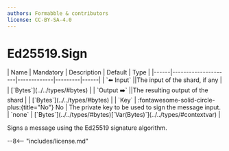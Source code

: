 ```yaml
---
authors: Formabble & contributors
license: CC-BY-SA-4.0
---
```



# Ed25519.Sign

<div class="sh-parameters" markdown="1">
| Name | Mandatory | Description | Default | Type |
|------|---------------------|-------------|---------|------|
| `⬅️ Input` ||The input of the shard, if any | | [`Bytes`](../../types/#bytes) |
| `Output ➡️` ||The resulting output of the shard | | [`Bytes`](../../types/#bytes) |
| `Key` | :fontawesome-solid-circle-plus:{title="No"} No  | The private key to be used to sign the message input. | `none` | [`Bytes`](../../types/#bytes)[`Var(Bytes)`](../../types/#contextvar) |

</div>

Signs a message using the Ed25519 signature algorithm.

--8<-- "includes/license.md"

